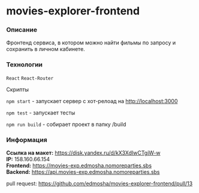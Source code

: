 # movies-explorer-frontend

### Описание
Фронтенд сервиса, в котором можно найти фильмы по запросу и сохранить в личном кабинете. <br>

### Технологии
`React` `React-Router`

Скрипты

`npm start` - запускает сервер с хот-релоад на [http://localhost:3000](http://localhost:3000)

`npm test` - запускает тесты

`npm run build` - собирает проект в папку /build

### Информация

**Ссылка на макет:** https://disk.yandex.ru/d/kX3XdIwCTgjW-w <br>
**IP:** 158.160.66.154 <br>
**Frontend:** https://movies-exp.edmosha.nomoreparties.sbs <br>
**Backend:** https://api.movies-exp.edmosha.nomoreparties.sbs <br>

pull request: https://github.com/edmosha/movies-explorer-frontend/pull/13
